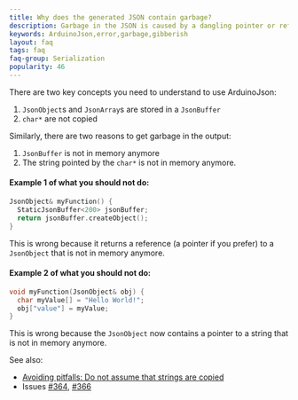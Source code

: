 ```yaml
---
title: Why does the generated JSON contain garbage?
description: Garbage in the JSON is caused by a dangling pointer or reference
keywords: ArduinoJson,error,garbage,gibberish
layout: faq
tags: faq
faq-group: Serialization
popularity: 46
---
```


There are two key concepts you need to understand to use ArduinoJson:

1. `JsonObject`s and `JsonArray`s are stored in a `JsonBuffer`
2. `char*` are not copied

Similarly, there are two reasons to get garbage in the output:

1. `JsonBuffer` is not in memory anymore
2. The string pointed by the `char*` is not in memory anymore.

#### Example 1 of what you should not do:

```c++
JsonObject& myFunction() {
  StaticJsonBuffer<200> jsonBuffer;
  return jsonBuffer.createObject();
}
```

This is wrong because it returns a reference (a pointer if you prefer) to a `JsonObject` that is not in memory anymore.

#### Example 2 of what you should not do:

```c++
void myFunction(JsonObject& obj) {
  char myValue[] = "Hello World!";
  obj["value"] = myValue;
}
```

This is wrong because the `JsonObject` now contains a pointer to a string that is not in memory anymore.

See also:

* [Avoiding pitfalls: Do not assume that strings are copied](https://github.com/bblanchon/ArduinoJson/wiki/Avoiding-pitfalls#6-do-not-assume-that-strings-are-copied)
* Issues [#364](https://github.com/bblanchon/ArduinoJson/issues/364), [#366](https://github.com/bblanchon/ArduinoJson/issues/366)
